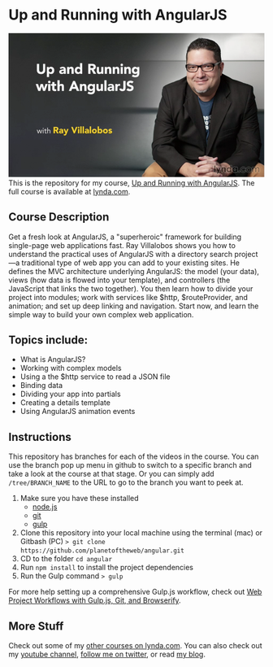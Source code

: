 # Up and Running with AngularJS
![Up and Running with AngularJS](hero.png)
This is the repository for my course, [Up and Running with AngularJS](http://www.lynda.com/AngularJS-tutorials/Up-Running-AngularJS/154414-2.html). The full course is available at [lynda.com](http://lynda.com).

## Course Description
Get a fresh look at AngularJS, a "superheroic" framework for building single-page web applications fast. Ray Villalobos shows you how to understand the practical uses of AngularJS with a directory search project—a traditional type of web app you can add to your existing sites. He defines the MVC architecture underlying AngularJS: the model (your data), views (how data is flowed into your template), and controllers (the JavaScript that links the two together). You then learn how to divide your project into modules; work with services like $http, $routeProvider, and animation; and set up deep linking and navigation. Start now, and learn the simple way to build your own complex web application.

## Topics include:
- What is AngularJS?
- Working with complex models
- Using a the $http service to read a JSON file
- Binding data
- Dividing your app into partials
- Creating a details template
- Using AngularJS animation events

## Instructions
This repository has branches for each of the videos in the course. You can use the branch pop up menu in github to switch to a specific branch and take a look at the course at that stage. Or you can simply add `/tree/BRANCH_NAME` to the URL to go to the branch you want to peek at.

1. Make sure you have these installed
	- [node.js](http://nodejs.org/)
	- [git](http://git-scm.com/)
	- [gulp](http://gulpjs.com/)
2. Clone this repository into your local machine using the terminal (mac) or Gitbash (PC) `> git clone https://github.com/planetoftheweb/angular.git`
3. CD to the folder `cd angular`
4. Run `npm install` to install the project dependencies
5. Run the Gulp command `> gulp`

For more help setting up a comprehensive Gulp.js workflow, check out [Web Project Workflows with Gulp.js, Git, and Browserify](http://www.lynda.com/Web-Web-Design-tutorials/Web-Project-Workflows-Gulpjs-Git-Browserify/154416-2.html).

## More Stuff
Check out some of my [other courses on lynda.com](http://lynda.com/rayvillalobos). You can also check out my [youtube channel](http://youtube.com/planetoftheweb), [follow me on twitter](http://twitter.com/planetoftheweb), or read [my blog](http://raybo.org).
